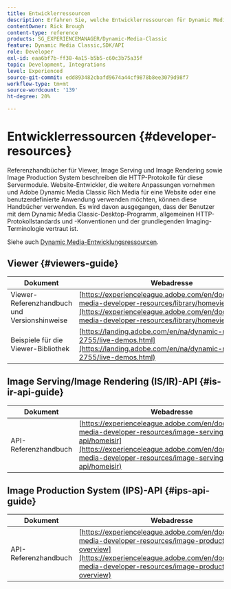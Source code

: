 ```yaml
---
title: Entwicklerressourcen
description: Erfahren Sie, welche Entwicklerressourcen für Dynamic Media verfügbar sind.
contentOwner: Rick Brough
content-type: reference
products: SG_EXPERIENCEMANAGER/Dynamic-Media-Classic
feature: Dynamic Media Classic,SDK/API
role: Developer
exl-id: eaa6bf7b-ff38-4a15-b5b5-c60c3b75a35f
topic: Development, Integrations
level: Experienced
source-git-commit: edd893482cbafd9674a44cf9878b8ee3079d98f7
workflow-type: tm+mt
source-wordcount: '139'
ht-degree: 20%

---
```


# Entwicklerressourcen {#developer-resources}

Referenzhandbücher für Viewer, Image Serving und Image Rendering sowie Image Production System beschreiben die HTTP-Protokolle für diese Servermodule. Website-Entwickler, die weitere Anpassungen vornehmen und Adobe Dynamic Media Classic Rich Media für eine Website oder eine benutzerdefinierte Anwendung verwenden möchten, können diese Handbücher verwenden. Es wird davon ausgegangen, dass der Benutzer mit dem Dynamic Media Classic-Desktop-Programm, allgemeinen HTTP-Protokollstandards und -Konventionen und der grundlegenden Imaging-Terminologie vertraut ist.

Siehe auch [Dynamic Media-Entwicklungsressourcen](https://experienceleague.adobe.com/en/docs/dynamic-media-developer-resources).

## Viewer {#viewers-guide}

| Dokument | Webadresse |
| --- | --- |
| Viewer-Referenzhandbuch und Versionshinweise | [https://experienceleague.adobe.com/en/docs/dynamic-media-developer-resources/library/homeviewers](https://experienceleague.adobe.com/en/docs/dynamic-media-developer-resources/library/homeviewers) |
| Beispiele für die Viewer-Bibliothek | [https://landing.adobe.com/en/na/dynamic-media/ctir-2755/live-demos.html](https://landing.adobe.com/en/na/dynamic-media/ctir-2755/live-demos.html) |

## Image Serving/Image Rendering (IS/IR)-API {#is-ir-api-guide}

| Dokument | Webadresse |
| --- | --- |
| API-Referenzhandbuch | [https://experienceleague.adobe.com/en/docs/dynamic-media-developer-resources/image-serving-api/homeisir](https://experienceleague.adobe.com/en/docs/dynamic-media-developer-resources/image-serving-api/homeisir) |

## Image Production System (IPS)-API {#ips-api-guide}

| Dokument | Webadresse |
| --- | --- |
| API-Referenzhandbuch | [https://experienceleague.adobe.com/en/docs/dynamic-media-developer-resources/image-production-api/c-overview](https://experienceleague.adobe.com/en/docs/dynamic-media-developer-resources/image-production-api/c-overview) |

<!-- ## Image Authoring {#ia}

| Document| Web address |
| --- | --- |
| User Guide | Contact Adobe Dynamic Media Classic technical support for this documentation. |
| Release Notes | Contact Adobe Dynamic Media Classic technical support for this documentation. |

## Dynamic Media Classic API {#dmc-api}

| Document | Web address |
| --- | --- |
| API Reference Guide | Contact Adobe Dynamic Media Classic technical support for documentation. |
 -->










<!-- 

**Web-to-Print**

|Document|Web address|
|--- |--- |
|Reference Guide|[https://www.adobe.com/go/learn_s7_webtoprint_en](https://www.adobe.com/go/learn_s7_webtoprint_en)| 

-->

